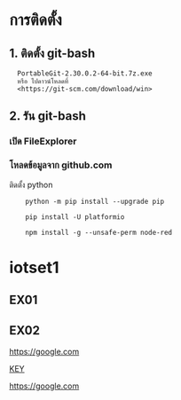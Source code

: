 # การติดตั้ง

## 1. ติดตั้ง git-bash
      PortableGit-2.30.0.2-64-bit.7z.exe
      หรือ ไปดาวน์โหลดที่ 
      <https://git-scm.com/download/win>
      
## 2. รัน git-bash
### เปิด FileExplorer 
### โหลดข้อมูลจาก github.com

ติดตั้ง python

		python -m pip install --upgrade pip

		pip install -U platformio

		npm install -g --unsafe-perm node-red


# iotset1

## EX01

## EX02

<https://google.com>

[KEY](https://google.com)

<https://google.com>

